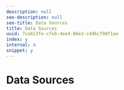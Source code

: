 ```yaml
---
description: null
seo-description: null
seo-title: Data Sources
title: Data Sources
uuid: 7cab13fe-cfeb-4ee4-86e3-c4d6cf98f1ae
index: y
internal: n
snippet: y
---
```


# Data Sources

